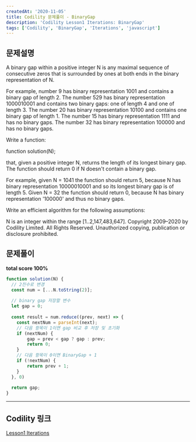 ```yaml
---
createdAt: '2020-11-05'
title: Codility 문제풀이 - BinaryGap
description: 'Codility Lesson1 Iterations: BinaryGap'
tags: ['Codility', 'BinaryGap', 'Iterations', 'javascript']
---
```


## 문제설명
A binary gap within a positive integer N is any maximal sequence of consecutive zeros that is surrounded by ones at both ends in the binary representation of N.

For example, number 9 has binary representation 1001 and contains a binary gap of length 2. The number 529 has binary representation 1000010001 and contains two binary gaps: one of length 4 and one of length 3. The number 20 has binary representation 10100 and contains one binary gap of length 1. The number 15 has binary representation 1111 and has no binary gaps. The number 32 has binary representation 100000 and has no binary gaps.

Write a function:

function solution(N);

that, given a positive integer N, returns the length of its longest binary gap. The function should return 0 if N doesn't contain a binary gap.

For example, given N = 1041 the function should return 5, because N has binary representation 10000010001 and so its longest binary gap is of length 5. Given N = 32 the function should return 0, because N has binary representation '100000' and thus no binary gaps.

Write an efficient algorithm for the following assumptions:

N is an integer within the range [1..2,147,483,647].
Copyright 2009–2020 by Codility Limited. All Rights Reserved. Unauthorized copying, publication or disclosure prohibited.

## 문제풀이

**total score 100%**

```javascript
function solution(N) {
  // 2진수로 변경
  const num = [...N.toString(2)];
  
  // binary gap 저장할 변수
  let gap = 0;
  
  const result = num.reduce((prev, next) => {
    const nextNum = parseInt(next);
    // 다음 항목이 1이면 gap 비교 후 저장 및 초기화
    if (nextNum) {
        gap = prev < gap ? gap : prev;
        return 0;
    }
    // 다음 항목이 0이면 BinaryGap + 1
    if (!nextNum) {
        return prev + 1;
    }
  }, 0)
  
  return gap;
}
```  

---

## Codility 링크
<a href="https://app.codility.com/programmers/lessons/1-iterations/" target="_blank">Lesson1 Iterations</a>
